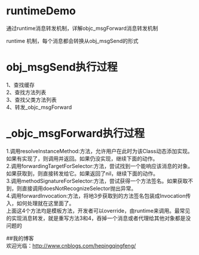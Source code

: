 # runtimeDemo
通过runtime消息转发机制，详解objc_msgForward消息转发机制

runtime 机制，每个消息都会转换从obj_msgSend的形式
# obj_msgSend执行过程   
1、查找缓存  
2、查找方法列表  
3、查找父类方法列表   
4、转发_objc_msgForward

# _objc_msgForward执行过程
1.调用resolveInstanceMethod:方法，允许用户在此时为该Class动态添加实现。如果有实现了，则调用并返回。如果仍没实现，继续下面的动作。  
2.调用forwardingTargetForSelector:方法，尝试找到一个能响应该消息的对象。如果获取到，则直接转发给它。如果返回了nil，继续下面的动作。   
3.调用methodSignatureForSelector:方法，尝试获得一个方法签名。如果获取不到，则直接调用doesNotRecognizeSelector抛出异常。   
4.调用forwardInvocation:方法，将地3步获取到的方法签名包装成Invocation传入，如何处理就在这里面了。   
上面这4个方法均是模板方法，开发者可以override，由runtime来调用。最常见的实现消息转发，就是重写方法3和4，吞掉一个消息或者代理给其他对象都是没问题的

##我的博客  
欢迎光临：http://www.cnblogs.com/hepingqingfeng/

